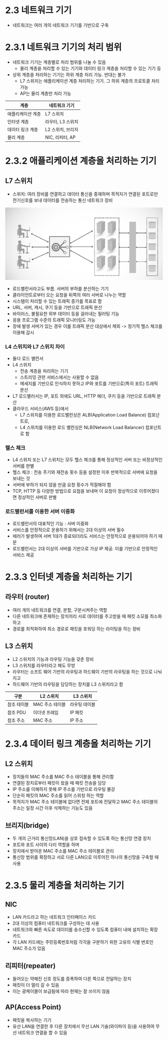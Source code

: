 # 2.3 네트워크 기기
- 네트워크는 여러 개의 네트워크 기기를 기반으로 구축

# 2.3.1 네트워크 기기의 처리 범위
- 네트워크 기기는 계층별로 처리 범위를 나눌 수 있음
  - 물리 계층을 처리할 수 있는 기기와 데이터 링크 계층을 처리할 수 있는 기기 등
- 상위 계층을 처리하는 기기는 하위 계층  처리 가능. 반대는 불가
  - L7 스위치는 애플리케이션 계층 처리하는 기기. 그 하위 계층의 프로토콜 처리 가능
  - AP는 물리 계층만 처리 가능

| 계층        | 네트워크 기기      |
|-----------|--------------|
| 애플리케이션 계층 | L7 스위치       |
| 인터넷 계층    | 라우터, L3 스위치  |
| 데이터 링크 계층 | L2 스위치, 브리지  |
| 물리 계층     | NIC, 리피터, AP |


# 2.3.2 애플리케이션 계층을 처리하는 기기
## L7 스위치
- 스위치: 여러 장비를 연결하고 데이터 통신을 중재하며 목적지가 연결된 포트로만 전기신호를 보내 데이터를 전송하는 통신 네트워크 장비

![img.png](img.png)

- 로드밸런서라고도 부름. 서버의 부하를 분산하는 기기
- 클라이언트로부터 오는 요청을 뒤쪽의 여러 서버로 나누는 역할
- 시스템이 처리할 수 있는 트래픽 증가를 목표로 함
- URL, 서버, 캐시, 쿠기 등을 기반으로 트래픽 분산
- 바이러스, 불필요한 외부 데이터 등을 걸러내는 필러팅 기능
- 응용 프로그램 수준의 트래픽 모니터링도 가능
- 장애 발생 서버가 있는 경우 이를 트래픽 분산 대상에서 제외 -> 정기적 헬스 체크를 이용해 감시

### L4 스위치와 L7 스위치 차이
- 둘다 로드 밸런서 
- L4 스위치 
  - 전송 계층을 처리하는 기기
  - 스트리밍 관련 서비스에서는 사용할 수 없음
  - 메세지를 기반으로 인식하지 못하고 IP와 포트를 기반으로(특히 포트) 트래픽 분산
- L7 로드밸러서는 IP, 포트 외에도 URL, HTTP 헤더, 쿠키 등을 기반으로 트래픽 분산
- 클라우드 서비스(AWS 등)에서 
  - L7 스위치를 이용한 로드밸런싱은 ALB(Application Load Balance) 컴포넌트로, 
  - L4 스위치를 이용한 로드 밸런싱은 NLB(Network Load Balancer) 컴포넌트로 함 


### 헬스 체크
- L4 스위치 또는 L7 스위치는 모두 헬스 체크를 통해 정상적인 서버 또는 비정상적인 서버를 판별
- 헬스 체크 : 전송 주기와 재전송 횟수 등을 설정한 이후 반복적으로 서버에 요청을 보내는 것
- 서버에 부하가 되지 않을 만큼 요청 횟수가 적절해야 함
- TCP, HTTP 등 다양한 방법으로 요첨을 보내며 이 요청이 정상적으로 이루어졌다면 정상적인 서버로 판별

### 로드밸런서를 이용한 서버 이중화
- 로드밸런서의 대표적인 기능 : 서버 이중화
- 서비스를 안정적으로 운용하기 위해서는 2대 이상의 서버 필수
- 에러가 발생하여 서버 1대가 종료되더라도 서비스는 안정적으로 운용되어야 하기 때문
- 로드밸런서는 2대 이상의 서버를 기반으로 가상 IP 제공. 이를 기반으로 안정적인 서비스 제공

# 2.3.3 인터넷 계층을 처리하는 기기
## 라우터 (router)
- 여러 개의 네트워크를 연결, 분할, 구분시켜주는 역할
- 다른 네트워크에 존재하는 장치끼리 서로 데이터를 주고받을 때 패킷 소모를 최소화하고 
- 경로를 최적화하여 최소 경로로 패킷을 포워딩 하는 라이팅을 하는 장비


## L3 스위치
- L2 스위치의 기능과 라우팅 기능을 갖춘 장비
- L3 스위치를 라우터라고 해도 무방
- 라우터는 소프트 웨어 기반의 라우팅과 하드웨이 기반의 라우팅을 하는 것으로 나눠지고
- 하드웨어 기반의 라우팅을 담당하는 장치를 L3 스위치라고 함

| 구분     | L2 스위치     | L3 스위치  |
|--------|------------|---------|
| 참조 테이블 | MAC 주소 테이블 | 라우팅 테이블 |
| 참조 PDU | 이더넷 프레임    | IP 패킷   |
| 참조 주소  | MAC 주소     | IP 주소   |

# 2.3.4 데이터 링크 계층을 처리하는 기기
## L2 스위치
- 장치들의 MAC 주소를 MAC 주소 테이블을 통해 관리함
- 연결된 장치로부터 패킷이 왔을 때 패킷 전송을 담당
- IP 주소를 이해하지 못해 IP 주소를 기반으로 라우팅 불강
- 단순히 패킷의 MAC 주소를 읽어 스위칭 하는 역할
- 목적지가 MAC 주소 테이블에 없다면 전체 포트에 전달하고 MAC 주소 테이블의 주소는 일정 시간 이후 삭제하는 기능도 있음

## 브리지(bridge)
- 두 개의 근거리 통신망(LAN)을 상호 접속할 수 있도록 하는 통신망 연결 장치
- 포트와 포트 사이의 다리 역할을 하며
- 장치에서 받아온 MAC 주소를 MAC 주소 테이블로 관리
- 통신망 범위를 확장하고 서로 다른 LAN으로 이루어진 하나의 통신망을 구축할 때 사용

# 2.3.5 물리 계층을 처리하는 기기
## NIC
- LAN 카드라고 하는 네트워크 인터페이스 카드
- 2대 이상의 컴퓨터 네트워크를 구성하는 데 사용
- 네트워크와 빠른 속도로 데이터를 송수신할 수 있도록 컴퓨터 내에 설치하는 확장 카드
- 각 LAN 카드에는 주민등록번호처럼 각각을 구분하기 위한 고유의 식별 번호인 MAC 주소가 있음

## 리피터(repeater)
- 들어오는 약해진 신호 정도를 증폭하여 다른 쪽으로 전달하는 장치
- 패킷이 더 멀리 갈 수 있음
- 이는 광케이블이 보급됨에 따라 현재는 잘 쓰이지 않음

## AP(Access Point)
- 패킷을 복사하는 기기
- 유선 LAN을 연결한 후 다른 장치에서 무선 LAN 기술(와이파이 등)을 사용하여 무선 네트워크 연결을 할 수 있음
